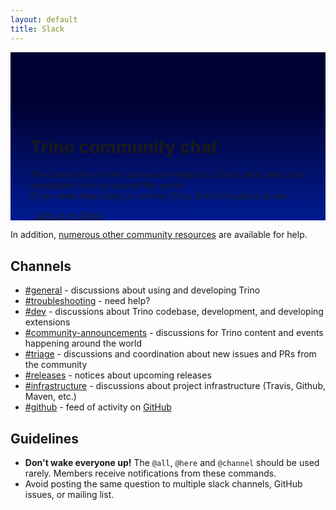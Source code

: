 ```yaml
---
layout: default
title: Slack
---
```


<div class="jumbotron card card-image" style="background-image: linear-gradient(to top, #001C93 0%, #000033 70%);background-size:cover;padding:6rem 2rem 0rem;">
  <div class="text-white text-center py-5 px-4">
    <div>
        <h1>Trino community chat</h1>
        <p class="lead">
        The community is very active and helpful on Slack,
        with users and developers from all around the world.<br/>
        If you need help using or running Trino, this is the place to ask.</p>
        <p>
        <a class="btn btn-pink btn-lg" href="{{site.slack_join}}"><i class="fab fa-slack"></i>&nbsp;&nbsp;Join us on Slack</a>
        </p>
    </div>
  </div>
</div>

<div class="container spacer-60">
  <div class="col-md-12">

  <div markdown="1" class="leftcol widecol">

In addition, [numerous other community resources](./download.html) are
available for help.

## Channels

* [#general](https://{{site.slack_fqdn}}/messages/CFLB9AMBN) - discussions about using and developing Trino
* [#troubleshooting](https://{{site.slack_fqdn}}/messages/CGB0QHWSW) - need help?
* [#dev](https://{{site.slack_fqdn}}/archives/CP1MUNEUX) - discussions about Trino codebase, development, and developing extensions
* [#community-announcements](https://{{site.slack_fqdn}}/messages/CFQAMGRQE) - discussions for Trino content and events happening around the world
* [#triage](https://{{site.slack_fqdn}}/messages/CFP4810CV) - discussions and coordination about new issues and PRs from the community
* [#releases](https://{{site.slack_fqdn}}/messages/CFP480UKX) - notices about upcoming releases
* [#infrastructure](https://{{site.slack_fqdn}}/messages/CFPVDC9JT) - discussions about project infrastructure (Travis, Github, Maven, etc.)
* [#github](https://{{site.slack_fqdn}}/messages/CFN644R4G) - feed of activity on [GitHub]({{site.github_org_url}})

## Guidelines

* **Don't wake everyone up!** The `@all`, `@here` and `@channel` should be used
  rarely. Members receive notifications from these commands.
* Avoid posting the same question to multiple slack channels, GitHub issues, or
  mailing list.


</div>
</div></div>